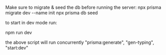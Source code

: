 

Make sure to migrate & seed the db before running the server:
npx prisma migrate dev --name init
npx prisma db seed

to start in dev mode run:

npm run dev

the above script will run concurrently "prisma:generate", "gen-typing", "start:dev"
